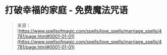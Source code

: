 <!--yml

分类：未分类

日期：2024-06-12 18:38:35

-->

# 打破幸福的家庭 - 免费魔法咒语

> 来源：[https://www.spellsofmagic.com/spells/love_spells/marriage_spells/4781/page.html#0001-01-01](https://www.spellsofmagic.com/spells/love_spells/marriage_spells/4781/page.html#0001-01-01)
